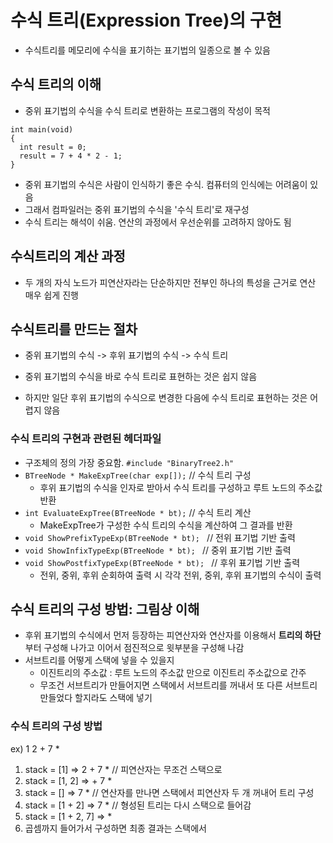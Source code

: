 # 수식 트리(Expression Tree)의 구현

- 수식트리를 메모리에 수식을 표기하는 표기법의 일종으로 볼 수 있음

## 수식 트리의 이해

- 중위 표기법의 수식을 수식 트리로 변환하는 프로그램의 작성이 목적

```
int main(void)
{
  int result = 0;
  result = 7 + 4 * 2 - 1;
}
```

- 중위 표기법의 수식은 사람이 인식하기 좋은 수식. 컴퓨터의 인식에는 어려움이 있음
- 그래서 컴파일러는 중위 표기법의 수식을 '수식 트리'로 재구성
- 수식 트리는 해석이 쉬움. 연산의 과정에서 우선순위를 고려하지 않아도 됨

## 수식트리의 계산 과정

- 두 개의 자식 노드가 피연산자라는 단순하지만 전부인 하나의 특성을 근거로 연산 매우 쉽게 진행

## 수식트리를 만드는 절차

- 중위 표기법의 수식 -> 후위 표기법의 수식 -> 수식 트리

- 중위 표기법의 수식을 바로 수식 트리로 표현하는 것은 쉽지 않음
- 하지만 일단 후위 표기법의 수식으로 변경한 다음에 수식 트리로 표현하는 것은 어렵지 않음

### 수식 트리의 구현과 관련된 헤더파일

- 구조체의 정의 가장 중요함.
  `#include "BinaryTree2.h"`
- `BTreeNode * MakeExpTree(char exp[]);` // 수식 트리 구성
  - 후위 표기법의 수식을 인자로 받아서 수식 트리를 구성하고 루트 노드의 주소값 반환
- `int EvaluateExpTree(BTreeNode * bt);` // 수식 트리 계산
  - MakeExpTree가 구성한 수식 트리의 수식을 계산하여 그 결과를 반환
- `void ShowPrefixTypeExp(BTreeNode * bt); ` // 전위 표기법 기반 출력
- `void ShowInfixTypeExp(BTreeNode * bt); ` // 중위 표기법 기반 출력
- `void ShowPostfixTypeExp(BTreeNode * bt); ` // 후위 표기법 기반 출력
  - 전위, 중위, 후위 순회하여 출력 시 각각 전위, 중위, 후위 표기법의 수식이 출력

## 수식 트리의 구성 방법: 그림상 이해

- 후위 표기법의 수식에서 먼저 등장하는 피연산자와 연산자를 이용해서 **트리의 하단**부터 구성해 나가고 이어서 점진적으로 윗부분을 구성해 나감
- 서브트리를 어떻게 스택에 넣을 수 있을지
  - 이진트리의 주소값 : 루트 노드의 주소값 만으로 이진트리 주소값으로 간주
  - 무조건 서브트리가 만들어지면 스택에서 서브트리를 꺼내서 또 다른 서브트리 만들었다 할지라도 스택에 넣기

### 수식 트리의 구성 방법

ex) 1 2 + 7 \*

1. stack = [1] => 2 + 7 \* // 피연산자는 무조건 스택으로
2. stack = [1, 2] => + 7 \*
3. stack = [] => 7 \* // 연산자를 만나면 스택에서 피연산자 두 개 꺼내어 트리 구성
4. stack = [1 + 2] => 7 \* // 형성된 트리는 다시 스택으로 들어감
5. stack = [1 + 2, 7] => \*
6. 곱셈까지 들어가서 구성하면 최종 결과는 스택에서
